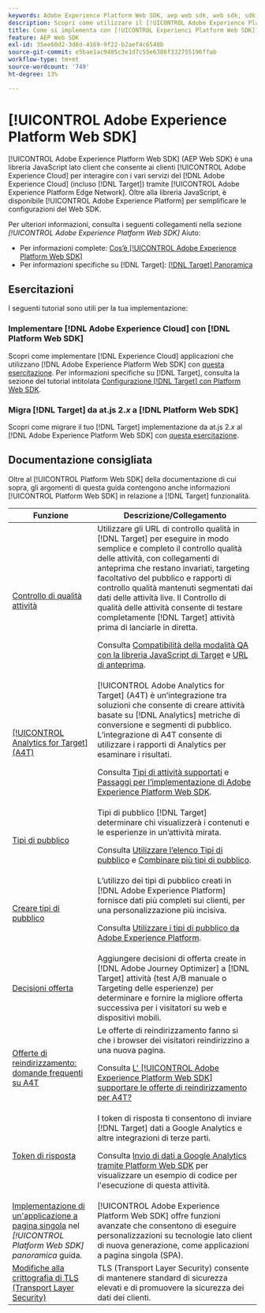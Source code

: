```yaml
---
keywords: Adobe Experience Platform Web SDK, aep web sdk, web sdk, sdk, adobe experience cloud, platform edge network, adobe experience platform edge network, edge network, aep edge network, Adobe Experience Platform Web SDK0
description: Scopri come utilizzare il [!UICONTROL Adobe Experience Platform Web SDK] per interagire con i vari servizi del [!UICONTROL Adobe Experience Cloud] tramite [!UICONTROL AEP Edge Network].
title: Come si implementa con [!UICONTROL Experienci Platform Web SDK]?
feature: AEP Web SDK
exl-id: 35ee60d2-3d6d-4169-9f22-b2aef4c6548b
source-git-commit: e5bae1ac9485c3e1d7c55e6386f332755196ffab
workflow-type: tm+mt
source-wordcount: '749'
ht-degree: 13%

---
```


# [!UICONTROL Adobe Experience Platform Web SDK]

[!UICONTROL Adobe Experience Platform Web SDK] (AEP Web SDK) è una libreria JavaScript lato client che consente ai clienti [!UICONTROL Adobe Experience Cloud] per interagire con i vari servizi del [!DNL Adobe Experience Cloud] (incluso [!DNL Target]) tramite [!UICONTROL Adobe Experience Platform Edge Network]. Oltre alla libreria JavaScript, è disponibile [!UICONTROL Adobe Experience Platform] per semplificare le configurazioni del Web SDK.

Per ulteriori informazioni, consulta i seguenti collegamenti nella sezione *[!UICONTROL Adobe Experience Platform Web SDK]* Aiuto:

* Per informazioni complete: [Cos’è [!UICONTROL Adobe Experience Platform Web SDK]](https://experienceleague.adobe.com/docs/experience-platform/edge/home.html?lang=it)
* Per informazioni specifiche su [!DNL Target]: [[!DNL Target] Panoramica](https://experienceleague.adobe.com/docs/experience-platform/edge/personalization/adobe-target/target-overview.html?lang=it)

## Esercitazioni

I seguenti tutorial sono utili per la tua implementazione:

### Implementare [!DNL Adobe Experience Cloud] con [!DNL Platform Web SDK]

Scopri come implementare [!DNL Experience Cloud] applicazioni che utilizzano [!DNL Adobe Experience Platform Web SDK] con [questa esercitazione](https://experienceleague.adobe.com/docs/platform-learn/implement-web-sdk/overview.html?lang=it). Per informazioni specifiche su [!DNL Target], consulta la sezione del tutorial intitolata [Configurazione [!DNL Target] con Platform Web SDK](https://experienceleague.adobe.com/docs/platform-learn/implement-web-sdk/applications-setup/setup-target.html).

### Migra [!DNL Target] da at.js 2.*x* a [!DNL Platform Web SDK]

Scopri come migrare il tuo [!DNL Target] implementazione da at.js 2.*x* al [!DNL Adobe Experience Platform Web SDK] con [questa esercitazione](https://experienceleague.adobe.com/docs/platform-learn/migrate-target-to-websdk/introduction.html?lang=it).

## Documentazione consigliata

Oltre al [!UICONTROL Platform Web SDK] della documentazione di cui sopra, gli argomenti di questa guida contengono anche informazioni [!UICONTROL Platform Web SDK] in relazione a [!DNL Target] funzionalità.

| Funzione | Descrizione/Collegamento |
| --- | --- |
| [Controllo di qualità attività](https://experienceleague.adobe.com/docs/target/using/activities/activity-qa/activity-qa.html) | Utilizzare gli URL di controllo qualità in [!DNL Target] per eseguire in modo semplice e completo il controllo qualità delle attività, con collegamenti di anteprima che restano invariati, targeting facoltativo del pubblico e rapporti di controllo qualità mantenuti segmentati dai dati delle attività live. Il Controllo di qualità delle attività consente di testare completamente [!DNL Target] attività prima di lanciarle in diretta.<p>Consulta [Compatibilità della modalità QA con la libreria JavaScript di Target](https://experienceleague.adobe.com/docs/target/using/activities/activity-qa/activity-qa.html#compatibility) e [URL di anteprima](https://experienceleague.adobe.com/docs/target/using/activities/activity-qa/activity-qa.html#preview). |
| [[!UICONTROL Analytics for Target] (A4T)](https://experienceleague.adobe.com/docs/target/using/integrate/a4t/a4t.html) | [!UICONTROL Adobe Analytics for Target] (A4T) è un’integrazione tra soluzioni che consente di creare attività basate su [!DNL Analytics] metriche di conversione e segmenti di pubblico. L’integrazione di A4T consente di utilizzare i rapporti di Analytics per esaminare i risultati.<p>Consulta [Tipi di attività supportati](https://experienceleague.adobe.com/docs/target/using/integrate/a4t/a4t.html#section_F487896214BF4803AF78C552EF1669AA) e [Passaggi per l’implementazione di Adobe Experience Platform Web SDK](https://experienceleague.adobe.com/docs/target/using/integrate/a4t/a4timplementation.html#platform). |
| [Tipi di pubblico](https://experienceleague.adobe.com/docs/target/using/audiences/target.html) | Tipi di pubblico [!DNL Target] determinare chi visualizzerà i contenuti e le esperienze in un’attività mirata.<p>Consulta [Utilizzare l’elenco Tipi di pubblico](https://experienceleague.adobe.com/docs/target/using/audiences/create-audiences/audiences.html#use-list) e [Combinare più tipi di pubblico](https://experienceleague.adobe.com/docs/target/using/audiences/combining-multiple-audiences.html). |
| [Creare tipi di pubblico](https://experienceleague.adobe.com/docs/target/using/audiences/create-audiences/audiences.html?lang=it) | L’utilizzo dei tipi di pubblico creati in [!DNL Adobe Experience Platform] fornisce dati più completi sui clienti, per una personalizzazione più incisiva.<p>Consulta [Utilizzare i tipi di pubblico da Adobe Experience Platform](https://experienceleague.adobe.com/docs/?lang=ittarget/using/audiences/create-audiences/audiences.html#aep). |
| [Decisioni offerta](https://experienceleague.adobe.com/docs/target/using/integrate/ajo/offer-decision.html) | Aggiungere decisioni di offerta create in [!DNL Adobe Journey Optimizer] a [!DNL Target] attività (test A/B manuale o Targeting delle esperienze) per determinare e fornire la migliore offerta successiva per i visitatori su web e dispositivi mobili. |
| [Offerte di reindirizzamento: domande frequenti su A4T](https://experienceleague.adobe.com/docs/target/using/integrate/a4t/a4t-faq/a4t-faq-redirect-offers.html) | Le offerte di reindirizzamento fanno sì che i browser dei visitatori reindirizzino a una nuova pagina.<p>Consulta [L&#39; [!UICONTROL Adobe Experience Platform Web SDK] supportare le offerte di reindirizzamento per A4T?](https://experienceleague.adobe.com/docs/target/using/integrate/a4t/a4t-faq/a4t-faq-redirect-offers.html#platform) |
| [Token di risposta](https://experienceleague.adobe.com/docs/target/using/administer/response-tokens.html) | I token di risposta ti consentono di inviare [!DNL Target] dati a Google Analytics e altre integrazioni di terze parti.<p>Consulta [Invio di dati a Google Analytics tramite Platform Web SDK](https://experienceleague.adobe.com/docs/target/using/administer/response-tokens.html#sending-data-to-google-analytics-via-platform-web-sdk) per visualizzare un esempio di codice per l&#39;esecuzione di questa attività. |
| [Implementazione di un&#39;applicazione a pagina singola](https://experienceleague.adobe.com/docs/experience-platform/edge/personalization/adobe-target/spa-implementation.html) nel *[!UICONTROL Platform Web SDK] panoramica* guida. | [!UICONTROL Adobe Experience Platform Web SDK] offre funzioni avanzate che consentono di eseguire personalizzazioni su tecnologie lato client di nuova generazione, come applicazioni a pagina singola (SPA). |
| [Modifiche alla crittografia di TLS (Transport Layer Security)](../../before-implement/tls-transport-layer-security-encryption.md) | TLS (Transport Layer Security) consente di mantenere standard di sicurezza elevati e di promuovere la sicurezza dei dati dei clienti. |
